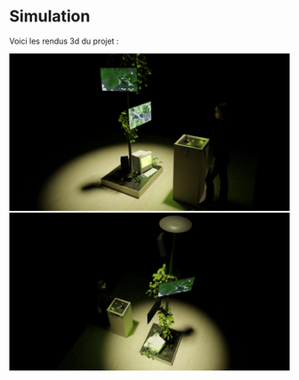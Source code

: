 # Simulation

Voici les rendus 3d du projet :

![3d1](medias/3d1.png)
![3d2](medias/3d2.png)

<!--
Note : Découvrez plus d'informations sur la **[Simulation du projet ici](https://tim-montmorency.com/582523-gestion/#/contenus/3_planification/30_simulation/)**.
-->
